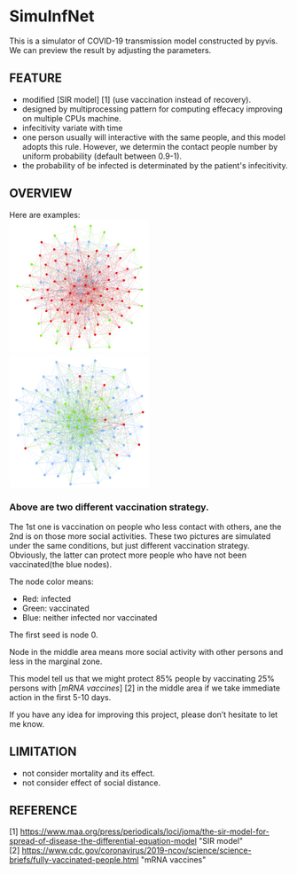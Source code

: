 # SimuInfNet
This is a simulator of COVID-19 transmission model constructed by pyvis.  
We can preview the result by adjusting the parameters.

FEATURE
-------
*   modified [SIR model] [1] (use vaccination instead of recovery).
*   designed by multiprocessing pattern for computing effecacy improving on multiple CPUs machine.
*   infecitivity variate with time
*   one person usually will interactive with the same people, and this model adopts this rule. However, we determin the contact people number by uniform probability (default between 0.9-1).
*   the probability of be infected is determinated by the patient's infecitivity. 

OVERVIEW
--------
Here are examples:  
<img src="./SamplePic/VaccOnBorder.png" alt="vaccinate on people not social active" width="50%" height="50%">
<img src="./SamplePic/VaccOnSocialActive.png" alt="vaccinate on social active people" width="50%" height="50%">

### Above are two different vaccination strategy.
The 1st one is vaccination on people who less contact with others, ane the 2nd is on those more social activities.
These two pictures are simulated under the same conditions, but just different vaccination strategy.  
Obviously, the latter can protect more people who have not been vaccinated(the blue nodes).  

The node color means:  
*   Red: infected
*   Green: vaccinated
*   Blue: neither infected nor vaccinated

The first seed is node 0.  

Node in the middle area means more social activity with other persons and less in the marginal zone.  

This model tell us that we might protect 85% people by vaccinating 25% persons with [*mRNA vaccines*] [2] in the middle area if we take immediate action in the first 5-10 days.

If you have any idea for improving this project, please don’t hesitate to let me know.  

LIMITATION
----------
*   not consider mortality and its effect.
*   not consider effect of social distance.


REFERENCE
---------
[1] https://www.maa.org/press/periodicals/loci/joma/the-sir-model-for-spread-of-disease-the-differential-equation-model "SIR model"  
[2] https://www.cdc.gov/coronavirus/2019-ncov/science/science-briefs/fully-vaccinated-people.html  "mRNA vaccines"  
